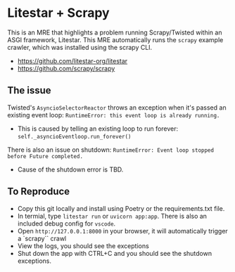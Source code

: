 # Litestar + Scrapy

This is an MRE that highlights a problem running Scrapy/Twisted within an ASGI framework, Litestar. This MRE automatically runs the `scrapy` example crawler, which was installed using the scrapy CLI.

- https://github.com/litestar-org/litestar
- https://github.com/scrapy/scrapy

## The issue

Twisted's `AsyncioSelectorReactor` throws an exception when it's passed an existing event loop: `RuntimeError: this event loop is already running.`

- This is caused by telling an existing loop to run forever: `self._asyncioEventloop.run_forever()`

There is also an issue on shutdown: `RuntimeError: Event loop stopped before Future completed.`

- Cause of the shutdown error is TBD.

## To Reproduce

- Copy this git locally and install using Poetry or the requirements.txt file.
- In termial, type `litestar run` or `uvicorn app:app`. There is also an included debug config for `vscode`.
- Open `http://127.0.0.1:8000` in your browser, it will automatically trigger a `scrapy`` crawl
- View the logs, you should see the exceptions
- Shut down the app with CTRL+C and you should see the shutdown exceptions.
